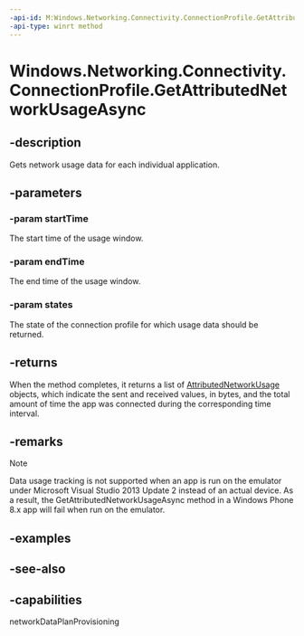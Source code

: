 ```yaml
---
-api-id: M:Windows.Networking.Connectivity.ConnectionProfile.GetAttributedNetworkUsageAsync(Windows.Foundation.DateTime,Windows.Foundation.DateTime,Windows.Networking.Connectivity.NetworkUsageStates)
-api-type: winrt method
---
```


<!-- Method syntax
public Windows.Foundation.IAsyncOperation<Windows.Foundation.Collections.IVectorView<Windows.Networking.Connectivity.AttributedNetworkUsage>> GetAttributedNetworkUsageAsync(Windows.Foundation.DateTime startTime, Windows.Foundation.DateTime endTime, Windows.Networking.Connectivity.NetworkUsageStates states)
-->

# Windows.Networking.Connectivity.ConnectionProfile.GetAttributedNetworkUsageAsync

## -description
Gets network usage data for each individual application.

## -parameters
### -param startTime
The start time of the usage window.

### -param endTime
The end time of the usage window.

### -param states
The state of the connection profile for which usage data should be returned.

## -returns
When the method completes, it returns a list of [AttributedNetworkUsage](attributednetworkusage.md) objects, which indicate the sent and received values, in bytes, and the total amount of time the app was connected during the corresponding time interval.

## -remarks
> [!NOTE]
> Data usage tracking is not supported when an app is run on the emulator under Microsoft Visual Studio 2013 Update 2 instead of an actual device. As a result, the GetAttributedNetworkUsageAsync method in a Windows Phone 8.x app will fail when run on the emulator.

## -examples

## -see-also


## -capabilities
networkDataPlanProvisioning

